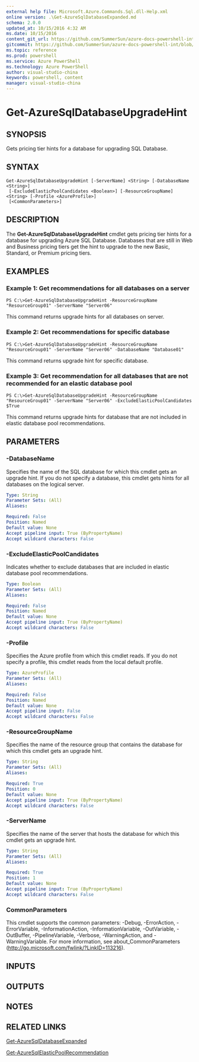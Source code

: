 ```yaml
---
external help file: Microsoft.Azure.Commands.Sql.dll-Help.xml
online version: .\Get-AzureSqlDatabaseExpanded.md
schema: 2.0.0
updated_at: 10/15/2016 4:32 AM
ms.date: 10/15/2016
content_git_url: https://github.com/SummerSun/azure-docs-powershell-int/blob/master/azureps-cmdlets-docs/ResourceManager/AzureRM.Sql/v0.9.8/CmdletMDs/Get-AzureSqlDatabaseUpgradeHint.md
gitcommit: https://github.com/SummerSun/azure-docs-powershell-int/blob/1bfd8e268acfc1799ad3f17c5a982578f54443cf/azureps-cmdlets-docs/ResourceManager/AzureRM.Sql/v0.9.8/CmdletMDs/Get-AzureSqlDatabaseUpgradeHint.md
ms.topic: reference
ms.prod: powershell
ms.service: Azure PowerShell
ms.technology: Azure PowerShell
author: visual-studio-china
keywords: powershell, content
manager: visual-studio-china
---
```


# Get-AzureSqlDatabaseUpgradeHint

## SYNOPSIS
Gets pricing tier hints for a database for upgrading SQL Database.

## SYNTAX

```
Get-AzureSqlDatabaseUpgradeHint [-ServerName] <String> [-DatabaseName <String>]
 [-ExcludeElasticPoolCandidates <Boolean>] [-ResourceGroupName] <String> [-Profile <AzureProfile>]
 [<CommonParameters>]
```

## DESCRIPTION
The **Get-AzureSqlDatabaseUpgradeHint** cmdlet gets pricing tier hints for a database for upgrading Azure SQL Database.
Databases that are still in Web and Business pricing tiers get the hint to upgrade to the new Basic, Standard, or Premium pricing tiers.

## EXAMPLES

### Example 1: Get recommendations for all databases on a server
```
PS C:\>Get-AzureSqlDatabaseUpgradeHint -ResourceGroupName "ResourceGroup01" -ServerName "Server06"
```

This command returns upgrade hints for all databases on server.

### Example 2: Get recommendations for specific database
```
PS C:\>Get-AzureSqlDatabaseUpgradeHint -ResourceGroupName "ResourceGroup01" -ServerName "Server06" -DatabaseName "Database01"
```

This command returns upgrade hint for specific database.

### Example 3: Get recommendation for all databases that are not recommended for an elastic database pool
```
PS C:\>Get-AzureSqlDatabaseUpgradeHint -ResourceGroupName "ResourceGroup01" -ServerName "Server06" -ExcludeElasticPoolCandidates $True
```

This command returns upgrade hints for database that are not included in elastic database pool recommendations.

## PARAMETERS

### -DatabaseName
Specifies the name of the SQL database for which this cmdlet gets an upgrade hint.
If you do not specify a database, this cmdlet gets hints for all databases on the logical server.

```yaml
Type: String
Parameter Sets: (All)
Aliases: 

Required: False
Position: Named
Default value: None
Accept pipeline input: True (ByPropertyName)
Accept wildcard characters: False
```

### -ExcludeElasticPoolCandidates
Indicates whether to exclude databases that are included in elastic database pool recommendations.

```yaml
Type: Boolean
Parameter Sets: (All)
Aliases: 

Required: False
Position: Named
Default value: None
Accept pipeline input: True (ByPropertyName)
Accept wildcard characters: False
```

### -Profile
Specifies the Azure profile from which this cmdlet reads.
If you do not specify a profile, this cmdlet reads from the local default profile.

```yaml
Type: AzureProfile
Parameter Sets: (All)
Aliases: 

Required: False
Position: Named
Default value: None
Accept pipeline input: False
Accept wildcard characters: False
```

### -ResourceGroupName
Specifies the name of the resource group that contains the database for which this cmdlet gets an upgrade hint.

```yaml
Type: String
Parameter Sets: (All)
Aliases: 

Required: True
Position: 0
Default value: None
Accept pipeline input: True (ByPropertyName)
Accept wildcard characters: False
```

### -ServerName
Specifies the name of the server that hosts the database for which this cmdlet gets an upgrade hint.

```yaml
Type: String
Parameter Sets: (All)
Aliases: 

Required: True
Position: 1
Default value: None
Accept pipeline input: True (ByPropertyName)
Accept wildcard characters: False
```

### CommonParameters
This cmdlet supports the common parameters: -Debug, -ErrorAction, -ErrorVariable, -InformationAction, -InformationVariable, -OutVariable, -OutBuffer, -PipelineVariable, -Verbose, -WarningAction, and -WarningVariable. For more information, see about_CommonParameters (http://go.microsoft.com/fwlink/?LinkID=113216).

## INPUTS

## OUTPUTS

## NOTES

## RELATED LINKS

[Get-AzureSqlDatabaseExpanded](.\Get-AzureSqlDatabaseExpanded.md)

[Get-AzureSqlElasticPoolRecommendation](.\Get-AzureSqlElasticPoolRecommendation.md)

